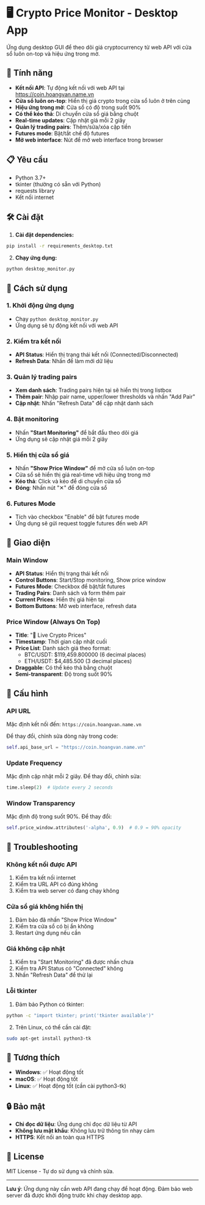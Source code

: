 # 🖥️ Crypto Price Monitor - Desktop App

Ứng dụng desktop GUI để theo dõi giá cryptocurrency từ web API với cửa sổ luôn on-top và hiệu ứng trong mờ.

## 🚀 Tính năng

- **Kết nối API**: Tự động kết nối với web API tại https://coin.hoangvan.name.vn
- **Cửa sổ luôn on-top**: Hiển thị giá crypto trong cửa sổ luôn ở trên cùng
- **Hiệu ứng trong mờ**: Cửa sổ có độ trong suốt 90%
- **Có thể kéo thả**: Di chuyển cửa sổ giá bằng chuột
- **Real-time updates**: Cập nhật giá mỗi 2 giây
- **Quản lý trading pairs**: Thêm/sửa/xóa cặp tiền
- **Futures mode**: Bật/tắt chế độ futures
- **Mở web interface**: Nút để mở web interface trong browser

## 📋 Yêu cầu

- Python 3.7+
- tkinter (thường có sẵn với Python)
- requests library
- Kết nối internet

## 🛠️ Cài đặt

1. **Cài đặt dependencies:**
```bash
pip install -r requirements_desktop.txt
```

2. **Chạy ứng dụng:**
```bash
python desktop_monitor.py
```

## 🎯 Cách sử dụng

### 1. Khởi động ứng dụng
- Chạy `python desktop_monitor.py`
- Ứng dụng sẽ tự động kết nối với web API

### 2. Kiểm tra kết nối
- **API Status**: Hiển thị trạng thái kết nối (Connected/Disconnected)
- **Refresh Data**: Nhấn để làm mới dữ liệu

### 3. Quản lý trading pairs
- **Xem danh sách**: Trading pairs hiện tại sẽ hiển thị trong listbox
- **Thêm pair**: Nhập pair name, upper/lower thresholds và nhấn "Add Pair"
- **Cập nhật**: Nhấn "Refresh Data" để cập nhật danh sách

### 4. Bật monitoring
- Nhấn **"Start Monitoring"** để bắt đầu theo dõi giá
- Ứng dụng sẽ cập nhật giá mỗi 2 giây

### 5. Hiển thị cửa sổ giá
- Nhấn **"Show Price Window"** để mở cửa sổ luôn on-top
- Cửa sổ sẽ hiển thị giá real-time với hiệu ứng trong mờ
- **Kéo thả**: Click và kéo để di chuyển cửa sổ
- **Đóng**: Nhấn nút "✕" để đóng cửa sổ

### 6. Futures Mode
- Tích vào checkbox "Enable" để bật futures mode
- Ứng dụng sẽ gửi request toggle futures đến web API

## 🎨 Giao diện

### Main Window
- **API Status**: Hiển thị trạng thái kết nối
- **Control Buttons**: Start/Stop monitoring, Show price window
- **Futures Mode**: Checkbox để bật/tắt futures
- **Trading Pairs**: Danh sách và form thêm pair
- **Current Prices**: Hiển thị giá hiện tại
- **Bottom Buttons**: Mở web interface, refresh data

### Price Window (Always On Top)
- **Title**: "💎 Live Crypto Prices"
- **Timestamp**: Thời gian cập nhật cuối
- **Price List**: Danh sách giá theo format:
  - BTC/USDT: $119,459.800000 (6 decimal places)
  - ETH/USDT: $4,485.500 (3 decimal places)
- **Draggable**: Có thể kéo thả bằng chuột
- **Semi-transparent**: Độ trong suốt 90%

## 🔧 Cấu hình

### API URL
Mặc định kết nối đến: `https://coin.hoangvan.name.vn`

Để thay đổi, chỉnh sửa dòng này trong code:
```python
self.api_base_url = "https://coin.hoangvan.name.vn"
```

### Update Frequency
Mặc định cập nhật mỗi 2 giây. Để thay đổi, chỉnh sửa:
```python
time.sleep(2)  # Update every 2 seconds
```

### Window Transparency
Mặc định độ trong suốt 90%. Để thay đổi:
```python
self.price_window.attributes('-alpha', 0.9)  # 0.9 = 90% opacity
```

## 🐛 Troubleshooting

### Không kết nối được API
1. Kiểm tra kết nối internet
2. Kiểm tra URL API có đúng không
3. Kiểm tra web server có đang chạy không

### Cửa sổ giá không hiển thị
1. Đảm bảo đã nhấn "Show Price Window"
2. Kiểm tra cửa sổ có bị ẩn không
3. Restart ứng dụng nếu cần

### Giá không cập nhật
1. Kiểm tra "Start Monitoring" đã được nhấn chưa
2. Kiểm tra API Status có "Connected" không
3. Nhấn "Refresh Data" để thử lại

### Lỗi tkinter
1. Đảm bảo Python có tkinter:
```bash
python -c "import tkinter; print('tkinter available')"
```
2. Trên Linux, có thể cần cài đặt:
```bash
sudo apt-get install python3-tk
```

## 📱 Tương thích

- **Windows**: ✅ Hoạt động tốt
- **macOS**: ✅ Hoạt động tốt
- **Linux**: ✅ Hoạt động tốt (cần cài python3-tk)

## 🔒 Bảo mật

- **Chỉ đọc dữ liệu**: Ứng dụng chỉ đọc dữ liệu từ API
- **Không lưu mật khẩu**: Không lưu trữ thông tin nhạy cảm
- **HTTPS**: Kết nối an toàn qua HTTPS

## 📝 License

MIT License - Tự do sử dụng và chỉnh sửa.

---

**Lưu ý**: Ứng dụng này cần web API đang chạy để hoạt động. Đảm bảo web server đã được khởi động trước khi chạy desktop app. 